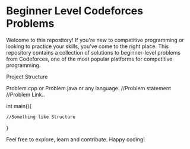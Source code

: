 # Beginner Level Codeforces Problems

Welcome to this repository! If you're new to competitive programming or looking to practice your skills, you've come to the right place. This repository contains a collection of solutions to beginner-level problems from Codeforces, one of the most popular platforms for competitive programming.


Project Structure

Problem.cpp or Problem.java or any language.
//Problem statement 
//Problem Link..
 
 int main(){

    //Something like Structure
 }

Feel free to explore, learn and contribute. Happy coding!